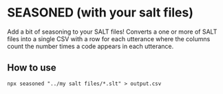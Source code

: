 # SEASONED (with your salt files)
Add a bit of seasoning to your SALT files! Converts a one or more of SALT files into a single CSV with a row for each utterance where the columns count the number times a code appears in each utterance.
## How to use
``
npx seasoned "../my salt files/*.slt" > output.csv
``
